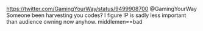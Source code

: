 https://twitter.com/GamingYourWay/status/9499908700 @GamingYourWay Someone been harvesting you codes? I figure IP is sadly less important than audience owning now anyhow. middlemen==bad